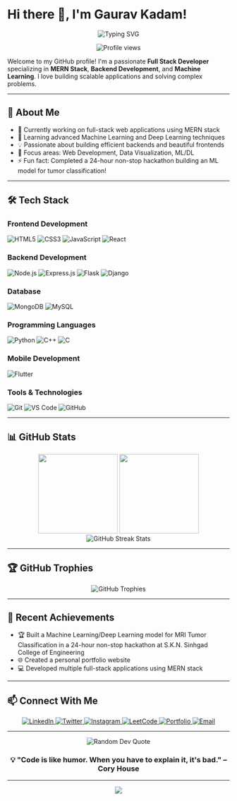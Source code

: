 # Hi there 👋, I'm Gaurav Kadam!

<div align="center">
  <img src="https://readme-typing-svg.herokuapp.com?font=Fira+Code&pause=1000&color=2E9EF7&center=true&vCenter=true&width=435&lines=Full+Stack+Web+Developer;Machine+Learning+Enthusiast;Problem+Solver;Always+Learning+New+Things" alt="Typing SVG" />
</div>

<p align="center">
  <img src="https://komarev.com/ghpvc/?username=iamsorry0310&label=Profile%20views&color=0e75b6&style=flat" alt="Profile views" />
</p>

Welcome to my GitHub profile! I'm a passionate **Full Stack Developer** specializing in **MERN Stack**, **Backend Development**, and **Machine Learning**. I love building scalable applications and solving complex problems.

---

## 🚀 About Me

- 🔭 Currently working on full-stack web applications using MERN stack
- 🌱 Learning advanced Machine Learning and Deep Learning techniques
- 💡 Passionate about building efficient backends and beautiful frontends
- 🎯 Focus areas: Web Development, Data Visualization, ML/DL
- ⚡ Fun fact: Completed a 24-hour non-stop hackathon building an ML model for tumor classification!

---

## 🛠️ Tech Stack

### **Frontend Development**
![HTML5](https://img.shields.io/badge/HTML5-E34F26?style=for-the-badge&logo=html5&logoColor=white)
![CSS3](https://img.shields.io/badge/CSS3-1572B6?style=for-the-badge&logo=css3&logoColor=white)
![JavaScript](https://img.shields.io/badge/JavaScript-F7DF1E?style=for-the-badge&logo=javascript&logoColor=black)
![React](https://img.shields.io/badge/React-20232A?style=for-the-badge&logo=react&logoColor=61DAFB)

### **Backend Development**
![Node.js](https://img.shields.io/badge/Node.js-43853D?style=for-the-badge&logo=node.js&logoColor=white)
![Express.js](https://img.shields.io/badge/Express.js-404D59?style=for-the-badge&logo=express&logoColor=white)
![Flask](https://img.shields.io/badge/Flask-000000?style=for-the-badge&logo=flask&logoColor=white)
![Django](https://img.shields.io/badge/Django-092E20?style=for-the-badge&logo=django&logoColor=white)

### **Database**
![MongoDB](https://img.shields.io/badge/MongoDB-4EA94B?style=for-the-badge&logo=mongodb&logoColor=white)
![MySQL](https://img.shields.io/badge/MySQL-005C84?style=for-the-badge&logo=mysql&logoColor=white)

### **Programming Languages**
![Python](https://img.shields.io/badge/Python-3776AB?style=for-the-badge&logo=python&logoColor=white)
![C++](https://img.shields.io/badge/C++-00599C?style=for-the-badge&logo=cplusplus&logoColor=white)
![C](https://img.shields.io/badge/C-00599C?style=for-the-badge&logo=c&logoColor=white)

### **Mobile Development**
![Flutter](https://img.shields.io/badge/Flutter-02569B?style=for-the-badge&logo=flutter&logoColor=white)

### **Tools & Technologies**
![Git](https://img.shields.io/badge/Git-F05032?style=for-the-badge&logo=git&logoColor=white)
![VS Code](https://img.shields.io/badge/VS_Code-007ACC?style=for-the-badge&logo=visual-studio-code&logoColor=white)
![GitHub](https://img.shields.io/badge/GitHub-100000?style=for-the-badge&logo=github&logoColor=white)

---

## 📊 GitHub Stats

<div align="center">
  <img height="180em" src="https://github-readme-stats.vercel.app/api?username=iamsorry0310&show_icons=true&theme=tokyonight&include_all_commits=true&count_private=true"/>
  <img height="180em" src="https://github-readme-stats.vercel.app/api/top-langs/?username=iamsorry0310&layout=compact&langs_count=8&theme=tokyonight"/>
</div>

<div align="center">
  <img src="https://github-readme-streak-stats.herokuapp.com/?user=iamsorry0310&theme=tokyonight" alt="GitHub Streak Stats" />
</div>

---

## 🏆 GitHub Trophies
<div align="center">
  <img src="https://github-profile-trophy.vercel.app/?username=iamsorry0310&theme=tokyonight&no-frame=false&no-bg=false&margin-w=4&row=1" alt="GitHub Trophies" />
</div>

---

## 💼 Recent Achievements

- 🏆 Built a Machine Learning/Deep Learning model for MRI Tumor Classification in a 24-hour non-stop hackathon at S.K.N. Sinhgad College of Engineering
- 🌐 Created a personal portfolio website
- 💻 Developed multiple full-stack applications using MERN stack

---

## 📫 Connect With Me

<p align="center">
  <a href="https://www.linkedin.com/in/gaurav-kadam-093b75242/">
    <img src="https://img.shields.io/badge/LinkedIn-0077B5?style=for-the-badge&logo=linkedin&logoColor=white" alt="LinkedIn" />
  </a>
  <a href="https://twitter.com/GauravK0310">
    <img src="https://img.shields.io/badge/Twitter-1DA1F2?style=for-the-badge&logo=twitter&logoColor=white" alt="Twitter" />
  </a>
  <a href="https://www.instagram.com/iamsorry0310">
    <img src="https://img.shields.io/badge/Instagram-E4405F?style=for-the-badge&logo=instagram&logoColor=white" alt="Instagram" />
  </a>
  <a href="https://leetcode.com/gskadam3b/">
    <img src="https://img.shields.io/badge/LeetCode-FFA116?style=for-the-badge&logo=leetcode&logoColor=black" alt="LeetCode" />
  </a>
  <a href="https://iamsorry0310.github.io/home/">
    <img src="https://img.shields.io/badge/Portfolio-FF5722?style=for-the-badge&logo=google-chrome&logoColor=white" alt="Portfolio" />
  </a>
  <a href="mailto:gskadam3b@gmail.com">
    <img src="https://img.shields.io/badge/Email-D14836?style=for-the-badge&logo=gmail&logoColor=white" alt="Email" />
  </a>
</p>

---

<div align="center">
  <img src="https://quotes-github-readme.vercel.app/api?type=horizontal&theme=tokyonight" alt="Random Dev Quote"/>
</div>

<div align="center">
  <h3>💡 "Code is like humor. When you have to explain it, it's bad." – Cory House</h3>
</div>

---

<p align="center">
  <img src="https://capsule-render.vercel.app/api?type=waving&color=gradient&height=100&section=footer"/>
</p>
